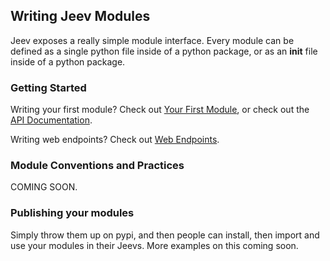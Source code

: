 ## Writing Jeev Modules

Jeev exposes a really simple module interface. Every module can be defined as a single python file inside of a python package, or as an __init__ file inside of a python package.

### Getting Started 

Writing your first module? Check out [Your First Module](your_first_module.md), or check out the [API Documentation](api.md).

Writing web endpoints? Check out [Web Endpoints](web_endpoints.md). 

### Module Conventions and Practices
COMING SOON.

### Publishing your modules

Simply throw them up on pypi, and then people can install, then import and use your modules in their Jeevs. More examples on this coming soon. 

